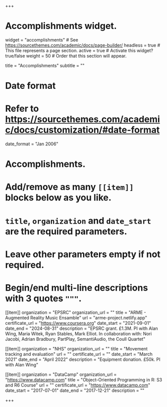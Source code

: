+++
# Accomplishments widget.
widget = "accomplishments"  # See https://sourcethemes.com/academic/docs/page-builder/
headless = true  # This file represents a page section.
active = true  # Activate this widget? true/false
weight = 50  # Order that this section will appear.

title = "Accomplish&shy;ments"
subtitle = ""

# Date format
#   Refer to https://sourcethemes.com/academic/docs/customization/#date-format
date_format = "Jan 2006"

# Accomplishments.
#   Add/remove as many `[[item]]` blocks below as you like.
#   `title`, `organization` and `date_start` are the required parameters.
#   Leave other parameters empty if not required.
#   Begin/end multi-line descriptions with 3 quotes `"""`.

[[item]]
  organization = "EPSRC"
  organization_url = ""
  title = "ARME - Augmented Reality Music Ensamble"
  url = "arme-project.netlify.app"
  certificate_url = "https://www.coursera.org"
  date_start = "2021-09-01"
  date_end = "2024-08-31"
  description = "EPSRC grant. £1.3M. PI with Alan Wing, Maria Witek, Ryan Stables, Mark Elliot. In collaboration with: Nori Jacobi, Adrian Bradbury, PartPlay, SemantiAudio, the Coull Quartet"


  
  [[item]]
  organization = "NHS"
  organization_url = ""
  title = "Movement tracking and evaluation"
  url = ""
  certificate_url = ""
  date_start = "March 2021"
  date_end = "April 2022"
  description = "Equipment donation. £50k. PI with Alan Wing"
  
  
[[item]]
  organization = "DataCamp"
  organization_url = "https://www.datacamp.com"
  title = "Object-Oriented Programming in R: S3 and R6 Course"
  url = ""
  certificate_url = "https://www.datacamp.com"
  date_start = "2017-07-01"
  date_end = "2017-12-21"
  description = ""

+++
